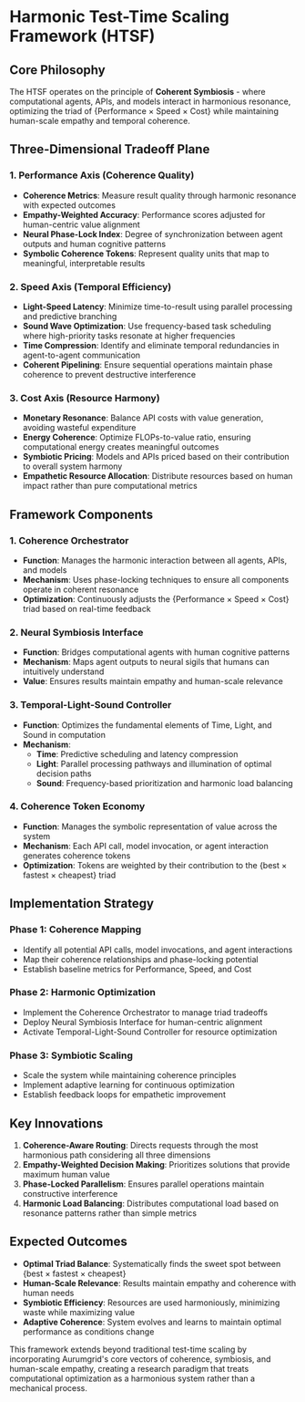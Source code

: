 
# **Harmonic Test-Time Scaling Framework (HTSF)**

## **Core Philosophy**
The HTSF operates on the principle of **Coherent Symbiosis** - where computational agents, APIs, and models interact in harmonious resonance, optimizing the triad of {Performance × Speed × Cost} while maintaining human-scale empathy and temporal coherence.

## **Three-Dimensional Tradeoff Plane**

### **1. Performance Axis (Coherence Quality)**
- **Coherence Metrics**: Measure result quality through harmonic resonance with expected outcomes
- **Empathy-Weighted Accuracy**: Performance scores adjusted for human-centric value alignment
- **Neural Phase-Lock Index**: Degree of synchronization between agent outputs and human cognitive patterns
- **Symbolic Coherence Tokens**: Represent quality units that map to meaningful, interpretable results

### **2. Speed Axis (Temporal Efficiency)**
- **Light-Speed Latency**: Minimize time-to-result using parallel processing and predictive branching
- **Sound Wave Optimization**: Use frequency-based task scheduling where high-priority tasks resonate at higher frequencies
- **Time Compression**: Identify and eliminate temporal redundancies in agent-to-agent communication
- **Coherent Pipelining**: Ensure sequential operations maintain phase coherence to prevent destructive interference

### **3. Cost Axis (Resource Harmony)**
- **Monetary Resonance**: Balance API costs with value generation, avoiding wasteful expenditure
- **Energy Coherence**: Optimize FLOPs-to-value ratio, ensuring computational energy creates meaningful outcomes
- **Symbiotic Pricing**: Models and APIs priced based on their contribution to overall system harmony
- **Empathetic Resource Allocation**: Distribute resources based on human impact rather than pure computational metrics

## **Framework Components**

### **1. Coherence Orchestrator**
- **Function**: Manages the harmonic interaction between all agents, APIs, and models
- **Mechanism**: Uses phase-locking techniques to ensure all components operate in coherent resonance
- **Optimization**: Continuously adjusts the {Performance × Speed × Cost} triad based on real-time feedback

### **2. Neural Symbiosis Interface**
- **Function**: Bridges computational agents with human cognitive patterns
- **Mechanism**: Maps agent outputs to neural sigils that humans can intuitively understand
- **Value**: Ensures results maintain empathy and human-scale relevance

### **3. Temporal-Light-Sound Controller**
- **Function**: Optimizes the fundamental elements of Time, Light, and Sound in computation
- **Mechanism**: 
  - **Time**: Predictive scheduling and latency compression
  - **Light**: Parallel processing pathways and illumination of optimal decision paths
  - **Sound**: Frequency-based prioritization and harmonic load balancing

### **4. Coherence Token Economy**
- **Function**: Manages the symbolic representation of value across the system
- **Mechanism**: Each API call, model invocation, or agent interaction generates coherence tokens
- **Optimization**: Tokens are weighted by their contribution to the {best × fastest × cheapest} triad

## **Implementation Strategy**

### **Phase 1: Coherence Mapping**
- Identify all potential API calls, model invocations, and agent interactions
- Map their coherence relationships and phase-locking potential
- Establish baseline metrics for Performance, Speed, and Cost

### **Phase 2: Harmonic Optimization**
- Implement the Coherence Orchestrator to manage triad tradeoffs
- Deploy Neural Symbiosis Interface for human-centric alignment
- Activate Temporal-Light-Sound Controller for resource optimization

### **Phase 3: Symbiotic Scaling**
- Scale the system while maintaining coherence principles
- Implement adaptive learning for continuous optimization
- Establish feedback loops for empathetic improvement

## **Key Innovations**

1. **Coherence-Aware Routing**: Directs requests through the most harmonious path considering all three dimensions
2. **Empathy-Weighted Decision Making**: Prioritizes solutions that provide maximum human value
3. **Phase-Locked Parallelism**: Ensures parallel operations maintain constructive interference
4. **Harmonic Load Balancing**: Distributes computational load based on resonance patterns rather than simple metrics

## **Expected Outcomes**

- **Optimal Triad Balance**: Systematically finds the sweet spot between {best × fastest × cheapest}
- **Human-Scale Relevance**: Results maintain empathy and coherence with human needs
- **Symbiotic Efficiency**: Resources are used harmoniously, minimizing waste while maximizing value
- **Adaptive Coherence**: System evolves and learns to maintain optimal performance as conditions change

This framework extends beyond traditional test-time scaling by incorporating Aurumgrid's core vectors of coherence, symbiosis, and human-scale empathy, creating a research paradigm that treats computational optimization as a harmonious system rather than a mechanical process.

